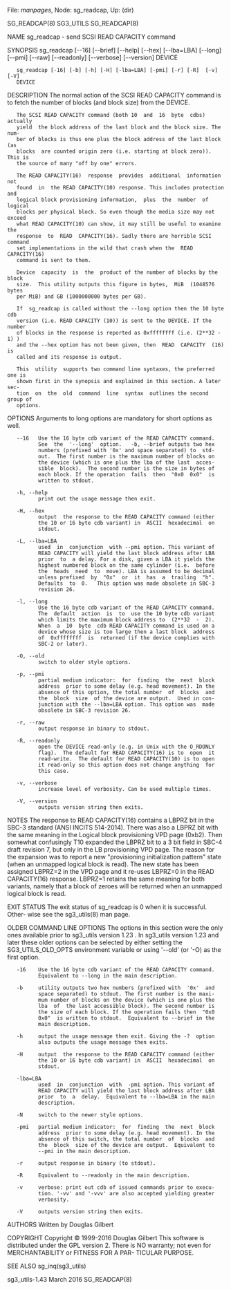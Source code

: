 File: *manpages*,  Node: sg_readcap,  Up: (dir)

SG_READCAP(8)                      SG3_UTILS                     SG_READCAP(8)



NAME
       sg_readcap - send SCSI READ CAPACITY command

SYNOPSIS
       sg_readcap  [--16]  [--brief]  [--help]  [--hex]  [--lba=LBA]  [--long]
       [--pmi] [--raw] [--readonly] [--verbose] [--version] DEVICE

       sg_readcap [-16] [-b] [-h] [-H] [-lba=LBA] [-pmi] [-r] [-R]  [-v]  [-V]
       DEVICE

DESCRIPTION
       The  normal  action  of  the SCSI READ CAPACITY command is to fetch the
       number of blocks (and block size) from the DEVICE.

       The SCSI READ CAPACITY command (both 10  and  16  byte  cdbs)  actually
       yield  the block address of the last block and the block size. The num-
       ber of blocks is thus one plus the block address of the last block  (as
       blocks  are counted origin zero (i.e. starting at block zero)). This is
       the source of many "off by one" errors.

       The READ CAPACITY(16)  response  provides  additional  information  not
       found  in  the READ CAPACITY(10) response. This includes protection and
       logical block provisioning information,  plus  the  number  of  logical
       blocks per physical block. So even though the media size may not exceed
       what READ CAPACITY(10) can show, it may still be useful to examine  the
       response  to  READ  CAPACITY(16). Sadly there are horrible SCSI command
       set implementations in the wild that crash when the  READ  CAPACITY(16)
       command is sent to them.

       Device  capacity  is  the  product of the number of blocks by the block
       size.  This utility outputs this figure in bytes,  MiB  (1048576  bytes
       per MiB) and GB (1000000000 bytes per GB).

       If  sg_readcap is called without the --long option then the 10 byte cdb
       version (i.e. READ CAPACITY (10)) is sent to the DEVICE. If the  number
       of blocks in the response is reported as 0xffffffff (i.e. (2**32 - 1) )
       and the --hex option has not been given, then  READ  CAPACITY  (16)  is
       called and its response is output.

       This  utility  supports two command line syntaxes, the preferred one is
       shown first in the synopsis and explained in this section. A later sec-
       tion  on  the  old  command  line  syntax  outlines the second group of
       options.

OPTIONS
       Arguments to long options are mandatory for short options as well.


       --16   Use the 16 byte cdb variant of the READ CAPACITY command.
              See  the  '--long'  option.   -b, --brief outputs two hex
              numbers (prefixed with '0x' and space separated) to  std-
              out.  The first number is the maximum number of blocks on
              the device (which is one plus the lba of the last  acces-
              sible  block).  The second number is the size in bytes of
              each block. If the operation  fails  then  "0x0  0x0"  is
              written to stdout.

       -h, --help
              print out the usage message then exit.

       -H, --hex
              output  the response to the READ CAPACITY command (either
              the 10 or 16 byte cdb variant) in  ASCII  hexadecimal  on
              stdout.

       -L, --lba=LBA
              used  in  conjunction  with --pmi option. This variant of
              READ CAPACITY will yield the last block address after LBA
              prior  to  a delay. For a disk, given a LBA it yields the
              highest numbered block on the same cylinder (i.e.  before
              the  heads  need  to  move). LBA is assumed to be decimal
              unless prefixed  by  "0x"  or  it  has  a  trailing  "h".
              Defaults  to  0.   This option was made obsolete in SBC-3
              revision 26.

       -l, --long
              Use the 16 byte cdb variant of the READ CAPACITY command.
              The  default  action  is  to  use the 10 byte cdb variant
              which limits the maximum block address to  (2**32  -  2).
              When  a  10  byte  cdb READ CAPACITY command is used on a
              device whose size is too large then a last block  address
              of  0xffffffff  is  returned (if the device complies with
              SBC-2 or later).

       -O, --old
              switch to older style options.

       -p, --pmi
              partial medium indicator:  for  finding  the  next  block
              address  prior to some delay (e.g. head movement). In the
              absence of this option, the total number  of  blocks  and
              the  block  size  of the device are output.  Used in con-
              junction with the --lba=LBA option. This option was  made
              obsolete in SBC-3 revision 26.

       -r, --raw
              output response in binary to stdout.

       -R, --readonly
              open the DEVICE read-only (e.g. in Unix with the O_RDONLY
              flag).  The default for READ CAPACITY(16) is to  open  it
              read-write.  The default for READ CAPACITY(10) is to open
              it read-only so this option does not change anything  for
              this case.

       -v, --verbose
              increase level of verbosity. Can be used multiple times.

       -V, --version
              outputs version string then exits.

NOTES
       The  response  to  READ CAPACITY(16) contains a LBPRZ bit in the
       SBC-3 standard (ANSI INCITS 514-2014). There was  also  a  LBPRZ
       bit  with the same meaning in the Logical block provisioning VPD
       page (0xb2). Then somewhat confusingly T10  expanded  the  LBPRZ
       bit  to a 3 bit field in SBC-4 draft revision 7, but only in the
       LB provisioning VPD page. The reason for the  expansion  was  to
       report  a  new "provisioning initialization pattern" state (when
       an unmapped logical block is  read).  The  new  state  has  been
       assigned  LBPRZ=2  in the VPD page and it re-uses LBPRZ=0 in the
       READ CAPACITY(16) response. LBPRZ=1 retains the same meaning for
       both  variants,  namely  that a block of zeroes will be returned
       when an unmapped logical block is read.

EXIT STATUS
       The exit status of sg_readcap is 0 when it is successful. Other-
       wise see the sg3_utils(8) man page.

OLDER COMMAND LINE OPTIONS
       The  options  in this section were the only ones available prior
       to sg3_utils version 1.23 . In sg3_utils version 1.23 and  later
       these  older  options  can  be  selected  by  either setting the
       SG3_UTILS_OLD_OPTS environment variable  or  using  '--old'  (or
       '-O) as the first option.

       -16    Use the 16 byte cdb variant of the READ CAPACITY command.
              Equivalent to --long in the main description.

       -b     utility outputs two hex numbers (prefixed with  '0x'  and
              space separated) to stdout. The first number is the maxi-
              mum number of blocks on the device (which is one plus the
              lba  of  the last accessible block). The second number is
              the size of each block. If the operation fails then  "0x0
              0x0"  is written to stdout.  Equivalent to --brief in the
              main description.

       -h     output the usage message then exit. Giving the -?  option
              also outputs the usage message then exits.

       -H     output  the response to the READ CAPACITY command (either
              the 10 or 16 byte cdb variant) in  ASCII  hexadecimal  on
              stdout.

       -lba=LBA
              used  in  conjunction  with  -pmi option. This variant of
              READ CAPACITY will yield the last block address after LBA
              prior  to  a  delay.  Equivalent to --lba=LBA in the main
              description.

       -N     switch to the newer style options.

       -pmi   partial medium indicator:  for  finding  the  next  block
              address  prior to some delay (e.g. head movement). In the
              absence of this switch, the total number  of  blocks  and
              the  block  size of the device are output.  Equivalent to
              --pmi in the main description.

       -r     output response in binary (to stdout).

       -R     Equivalent to --readonly in the main description.

       -v     verbose: print out cdb of issued commands prior to execu-
              tion. '-vv' and '-vvv' are also accepted yielding greater
              verbosity.

       -V     outputs version string then exits.

AUTHORS
       Written by Douglas Gilbert

COPYRIGHT
       Copyright © 1999-2016 Douglas Gilbert
       This software is distributed under the GPL version 2.  There  is
       NO  warranty; not even for MERCHANTABILITY or FITNESS FOR A PAR-
       TICULAR PURPOSE.

SEE ALSO
       sg_inq(sg3_utils)



sg3_utils-1.43                    March 2016                     SG_READCAP(8)
